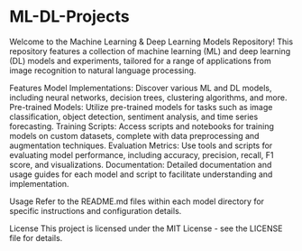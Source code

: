# ML-DL-Projects
Welcome to the Machine Learning & Deep Learning Models Repository! This repository features a collection of machine learning (ML) and deep learning (DL) models and experiments, tailored for a range of applications from image recognition to natural language processing.

Features
Model Implementations: Discover various ML and DL models, including neural networks, decision trees, clustering algorithms, and more.
Pre-trained Models: Utilize pre-trained models for tasks such as image classification, object detection, sentiment analysis, and time series forecasting.
Training Scripts: Access scripts and notebooks for training models on custom datasets, complete with data preprocessing and augmentation techniques.
Evaluation Metrics: Use tools and scripts for evaluating model performance, including accuracy, precision, recall, F1 score, and visualizations.
Documentation: Detailed documentation and usage guides for each model and script to facilitate understanding and implementation.

Usage
Refer to the README.md files within each model directory for specific instructions and configuration details.

License
This project is licensed under the MIT License - see the LICENSE file for details.

